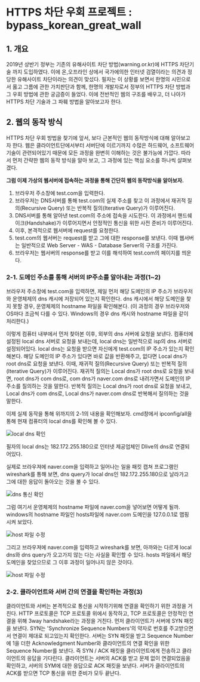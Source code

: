# HTTPS 차단 우회 프로젝트 : bypass_korean_great_wall
## 1. 개요
2019년 상반기 정부는 기존의 유해사이트 차단 방법(warning.or.kr)에 HTTPS 차단기술 까지 도입하였다. 이에 온,오프라인 상에서 국가에의한 인터넷 검열이라는 의견과 정당한 유해사이트 차단이라는 의견이 맞섰다. 필자는 이 상황를 보면서 한명의 시민으로서 
옳고 그름에 관한 가치판단과 함께, 한명의 개발자로서 정부의 HTTPS 차단 방법과 그 우회 방법에 관한 궁금증이 들었다. 이에 전반적인 웹의 구조를 배우고, 
더 나아가 HTTPS 차단 기술과 그 파훼 방법을 알아보고자 한다.

## 2. 웹의 동작 방식
HTTPS 차단 우회 방법을 찾기에 앞서, 보다 근본적인 웹의 동작방식에 대해 알아보고자 한다. 웹은 클라이언트단에서부터 서버단에 이르기까지 수많은 하드웨어, 소프트웨어 기술이 관련되어있기 때문에 모든 과정을 완변히 이해하는 것은 불가능에 가깝다. 따라서 먼저 간략한 웹의 동작 방식을 알아 보고, 그 과정에 있는 핵심 요소를 하나씩 살펴보겠다.


**그럼 이제 가상의 웹서버에 접속하는 과정을 통해 간단히 웹의 동작방식을 알아보자.**
  1. 브라우저 주소창에 test.com을 입력한다.
  2. 브라우저는 DNS서버를 통해 test.com의 실제 주소를 찾고 이 과정에서 재귀적 질의(Recursive Query) 또는 반복적 질의(Iterative Query)가 이루어진다.
  3. DNS서버를 통해 알아낸 test.com의 주소에 접속을 시도한다. 이 과정에서 핸드쉐이크(Handshake)가 이루어지면서 안정적인 통신을 위한 사전 준비가 이루어진다.
  4. 이후, 본격적으로 웹서버에 request를 요청한다.
  5. test.com의 웹서버는 request를 받고 그에 대한 response를 보낸다. 이때 웹서버는 일반적으로 Web Server - WAS - Database Server의 구조를 가진다.
  6. 브라우저는 웹서버의 response를 받고 이를 해석하여 test.com의 페이지를 띄운다.


### 2-1. 도메인 주소를 통해 서버의 IP주소를 알아내는 과정(1~2)
브라우저 주소창에 test.com을 입력하면, 제일 먼저 해당 도메인의 IP 주소가 브라우저와 운영체제의 dns 캐시에 저장되어 있는지 확인한다. dns 캐시에서 해당 도메인을 찾지 못할 경우, 운영체제의 hostname 파일을 확인해본다. (이 과정의 경우 브라우저와 OS마다 조금씩 다를 수 있다. Windows의 경우 dns 캐시와 hostname 파일을 같이 처리한다.)


이렇게 컴퓨터 내부에서 먼저 찾아본 이후, 외부의 dns 서버에 요청을 보낸다. 컴퓨터에 설정된 local dns 서버로 요청을 보내는데, local dns는 일반적으로 isp의 dns 서버로 설정되어있다. local dns는 요청을 받으면 자신에게 test.com의 IP 주소가 있는지 확인 해본다. 해당 도메인의 IP 주소가 있다면 바로 값을 반환해주고, 없다면 Local dns가  root dns로 요청을 보낸다. 이때, 재귀적 질의(Recursive Query) 또는 반복적 질의(Iterative Query)가 이루어진다. 재귀적 질의는 Local dns가 root dns로 요청을 보내면, root dns가 com dns로, com dns가 naver.com dns로 내려가면서 도메인의 IP주소를 질의하는 것을 말한다. 반복적 질의는 Local dns가 root dns로 요청을 보내고, Local dns가 com dns로, Local dns가 naver.com dns로 반복해서 질의하는 것을 말한다.


이제 실제 동작을 통해 위까지의 2-1의 내용을 확인해보자. cmd창에서 ipconfig/all을 통해 현재 컴퓨터의 local dns를 확인해 볼 수 있다.


![local dns 확인](https://i.ibb.co/2ndCPbp/image.png)


필자의 local dns는 182.172.255.180으로 인터넷 제공업체인 Dlive의 dns로 연결되어있다.


실제로 브라우져에 naver.com을 입력하고 일어나는 일을 패킷 캡쳐 프로그램인 wireshark를 통해 보면, dns query가 local dns인 182.172.255.180으로 날라가고 그에 대한 응답이 돌아오는 것을 볼 수 있다.


![dns 통신 확인](https://i.ibb.co/9r1rqmq/2.png)


그럼 여기서 운영체제의 hostname 파일에 naver.com을 넣어보면 어떻게 될까. windows의 hostname 파일인 hosts파일에 naver.com 도메인을 127.0.0.1로 맵핑 시켜 보았다.


![host 파일 수정](https://i.ibb.co/h8QND6d/3.png)


그리고 브라우져에 naver.com을 입력하고 wireshark를 보면, 아까와는 다르게 local dns와 dns query가 오고가지 않는 다는 사실을 확인할 수 있다. hosts 파일에서 해당 도메인을 찾았으므로 그 이후 과정이 일어나지 않은 것이다.


![host 파일 수정](https://i.ibb.co/Ltggnjs/4.png)

### 2-2. 클라이언트와 서버 간의 연결을 확인하는 과정(3)
클라이언트와 서버는 본격적으로 통신을 시작하기위해 연결을 확인하기 위한 과정을 거친다. HTTP 프로토콜은 TCP 프로토콜 위에서 동작하고, TCP 프로토콜은 안정적인 연결을 위해 3way handshake라는 과정을 거친다. 먼저 클라이언트가 서버에 SYN 패킷을 보낸다. SYN는 'Synchronize Sequence Numbers'의 약자로 번호를 주고받으면서 연결이 제대로 되고있는지 확인한다. 서버는 SYN 패킷을 받고 Sequence Number에 1을 더한 Acknowledgment Number와 클라이언트의 연결 확인을 위한 Sequence Number를 보낸다. 즉 SYN / ACK 패킷을 클라이언트에게 전송하고 클라이언트의 응답을 기다린다. 클라이언트는 서버의 ACK를 받고 문제 없이 연결되었음을 확인하고, 서버의 SYM에 대한 응답으로 ACK 패킷을 보낸다. 서버가 클라이언트의 ACK를 받으면 TCP 통신을 위한 준비가 모두 끝난다.
